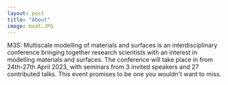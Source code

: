 ```yaml
---
layout: post
title: "About"
image: boat.JPG
---
```


M3S: Multiscale modelling of materials and surfaces is an interdisciplinary conference bringing together research scientists with an interest
in modelling materials and surfaces.
The conference will take place in from 24th-27th April 2023, with seminars from 3 invited speakers and 27 contributed talks.
This event promises to be one you wouldn't want to miss.
